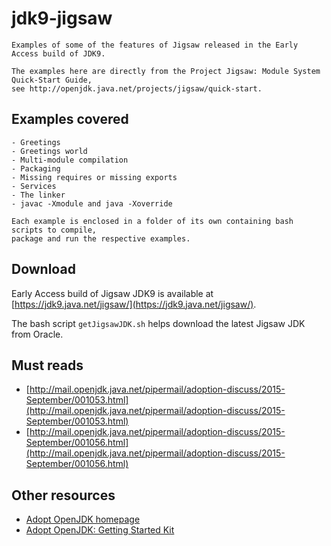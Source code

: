 # jdk9-jigsaw
    Examples of some of the features of Jigsaw released in the Early Access build of JDK9.

    The examples here are directly from the Project Jigsaw: Module System Quick-Start Guide, 
    see http://openjdk.java.net/projects/jigsaw/quick-start.
   
## Examples covered
    - Greetings
    - Greetings world
    - Multi-module compilation
    - Packaging
    - Missing requires or missing exports
    - Services
    - The linker
    - javac -Xmodule and java -Xoverride

    Each example is enclosed in a folder of its own containing bash scripts to compile, 
    package and run the respective examples.

## Download 
Early Access build of Jigsaw JDK9 is available at [https://jdk9.java.net/jigsaw/](https://jdk9.java.net/jigsaw/).

The bash script ```getJigsawJDK.sh``` helps download the latest Jigsaw JDK from Oracle.   
    
## Must reads
- [http://mail.openjdk.java.net/pipermail/adoption-discuss/2015-September/001053.html](http://mail.openjdk.java.net/pipermail/adoption-discuss/2015-September/001053.html) <br/>
- [http://mail.openjdk.java.net/pipermail/adoption-discuss/2015-September/001056.html](http://mail.openjdk.java.net/pipermail/adoption-discuss/2015-September/001056.html)

## Other resources
- [Adopt OpenJDK homepage](https://adoptopenjdk.java.net/)
- [Adopt OpenJDK: Getting Started Kit](http://bit.ly/1NUkPWw)